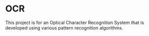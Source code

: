 # OCR
This project is for an Optical Character Recognition System that is developed using various pattern recognition algorithms. 
